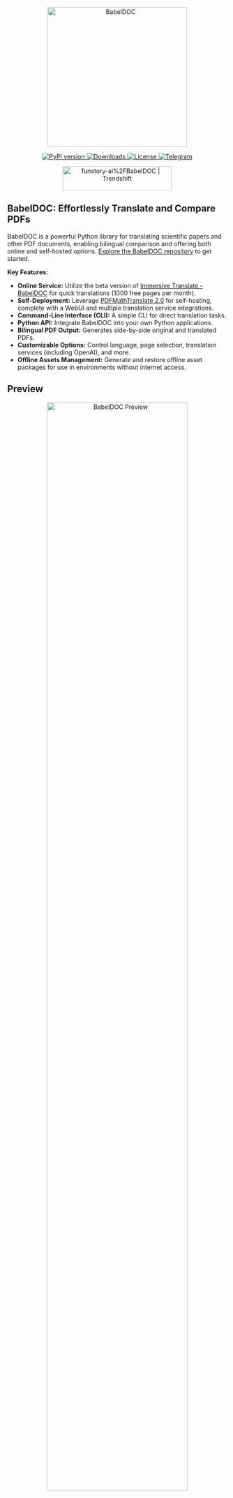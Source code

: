 <!-- # BabelDOC: PDF Translation & Bilingual Comparison -->

<div align="center">
  <picture>
    <source media="(prefers-color-scheme: dark)" srcset="https://s.immersivetranslate.com/assets/uploads/babeldoc-big-logo-darkmode-with-transparent-background-IKuNO1.svg" width="320px" alt="BabelDOC"/>
    <img src="https://s.immersivetranslate.com/assets/uploads/babeldoc-big-logo-with-transparent-background-2xweBr.svg" width="320px" alt="BabelDOC"/>
  </picture>

  <p>
    <a href="https://pypi.org/project/BabelDOC/">
      <img src="https://img.shields.io/pypi/v/BabelDOC" alt="PyPI version">
    </a>
    <a href="https://pepy.tech/projects/BabelDOC">
      <img src="https://static.pepy.tech/badge/BabelDOC" alt="Downloads">
    </a>
    <a href="./LICENSE">
      <img src="https://img.shields.io/github/license/funstory-ai/BabelDOC" alt="License">
    </a>
    <a href="https://t.me/+Z9_SgnxmsmA5NzBl">
      <img src="https://img.shields.io/badge/Telegram-2CA5E0?style=flat-squeare&logo=telegram&logoColor=white" alt="Telegram">
    </a>
  </p>

  <a href="https://trendshift.io/repositories/13358" target="_blank">
    <img src="https://trendshift.io/api/badge/repositories/13358" alt="funstory-ai%2FBabelDOC | Trendshift" style="width: 250px; height: 55px;" width="250" height="55"/>
  </a>
</div>

## BabelDOC: Effortlessly Translate and Compare PDFs

BabelDOC is a powerful Python library for translating scientific papers and other PDF documents, enabling bilingual comparison and offering both online and self-hosted options.  [Explore the BabelDOC repository](https://github.com/funstory-ai/BabelDOC) to get started.

**Key Features:**

*   **Online Service:** Utilize the beta version of [Immersive Translate - BabelDOC](https://app.immersivetranslate.com/babel-doc/) for quick translations (1000 free pages per month).
*   **Self-Deployment:** Leverage [PDFMathTranslate 2.0](https://github.com/PDFMathTranslate/PDFMathTranslate-next) for self-hosting, complete with a WebUI and multiple translation service integrations.
*   **Command-Line Interface (CLI):**  A simple CLI for direct translation tasks.
*   **Python API:** Integrate BabelDOC into your own Python applications.
*   **Bilingual PDF Output:** Generates side-by-side original and translated PDFs.
*   **Customizable Options:** Control language, page selection, translation services (including OpenAI), and more.
*   **Offline Assets Management:** Generate and restore offline asset packages for use in environments without internet access.

## Preview

<div align="center">
  <img src="https://s.immersivetranslate.com/assets/r2-uploads/images/babeldoc-preview.png" width="80%" alt="BabelDOC Preview"/>
</div>

## We are hiring

See details: [EN](https://github.com/funstory-ai/jobs) | [ZH](https://github.com/funstory-ai/jobs/blob/main/README_ZH.md)

## Getting Started

### Installation

We recommend using [uv](https://github.com/astral-sh/uv) for package and virtual environment management.

1.  **Install `uv`:** Follow the [uv installation instructions](https://github.com/astral-sh/uv#installation) and set up the `PATH` environment variable.

2.  **Install BabelDOC:**

    ```bash
    uv tool install --python 3.12 BabelDOC
    babeldoc --help
    ```

### Usage

1.  **Translate a PDF using OpenAI (replace with your API key):**

    ```bash
    babeldoc --openai --openai-model "gpt-4o-mini" --openai-base-url "https://api.openai.com/v1" --openai-api-key "your-api-key-here"  --files example.pdf
    ```
2. **Translate multiple PDFs**

    ```bash
    babeldoc --openai --openai-model "gpt-4o-mini" --openai-base-url "https://api.openai.com/v1" --openai-api-key "your-api-key-here"  --files example1.pdf --files example2.pdf
    ```
3.  **Run from Source:**

    ```bash
    # Clone the repository
    git clone https://github.com/funstory-ai/BabelDOC

    # Enter the project directory
    cd BabelDOC

    # Install dependencies and run babeldoc
    uv run babeldoc --help
    ```

    ```bash
    uv run babeldoc --files example.pdf --openai --openai-model "gpt-4o-mini" --openai-base-url "https://api.openai.com/v1" --openai-api-key "your-api-key-here"

    # multiple files
    uv run babeldoc --files example.pdf --files example2.pdf --openai --openai-model "gpt-4o-mini" --openai-base-url "https://api.openai.com/v1" --openai-api-key "your-api-key-here"
    ```

>   **Tip:** Using absolute file paths is recommended.

## Advanced Options

### Language Options

*   `--lang-in`, `-li`: Source language code (default: en)
*   `--lang-out`, `-lo`: Target language code (default: zh)

### PDF Processing Options

*   `--files`: PDF files to translate.
*   `--pages`, `-p`: Pages to translate (e.g., "1,2,1-,-3,3-5").
*   `--split-short-lines`: Split short lines into paragraphs.
*   `--short-line-split-factor`: Split threshold factor (default: 0.8).
*   `--skip-clean`: Skip PDF cleaning step.
*   `--dual-translate-first`: Translated pages first in dual PDF mode (default: original first).
*   `--disable-rich-text-translate`: Disable rich text translation.
*   `--enhance-compatibility`: Enable all compatibility enhancement options.
*   `--use-alternating-pages-dual`: Use alternating pages mode for dual PDF.
*   `--watermark-output-mode`: Control watermark output mode: 'watermarked' (default), 'no_watermark', 'both'.
*   `--max-pages-per-part`: Maximum pages per part for split translation.
*   `--translate-table-text`: Translate table text (experimental, default: False)
*   `--formular-font-pattern`: Font pattern to identify formula text (default: None)
*   `--formular-char-pattern`: Character pattern to identify formula text (default: None)
*   `--show-char-box`: Show character bounding boxes (debug only, default: False)
*   `--skip-scanned-detection`: Skip scanned document detection (default: False).
*   `--ocr-workaround`: Use OCR workaround (default: False).
*   `--auto-enable-ocr-workaround`: Enable automatic OCR workaround (default: False).
*   `--primary-font-family`: Override primary font family.
*   `--only-include-translated-page`: Only include translated pages in the output PDF.
*   `--rpc-doclayout`: RPC service host address for document layout analysis (default: None)
*   `--working-dir`: Working directory for translation.
*   `--no-auto-extract-glossary`: Disable automatic term extraction.
*   `--save-auto-extracted-glossary`: Save automatically extracted glossary.

> **Tip:** Use `--enhance-compatibility` to resolve compatibility issues. Use `--max-pages-per-part` for large PDFs. Use `--skip-scanned-detection` when not a scanned PDF.

### Translation Service Options

*   `--qps`: QPS limit for translation service (default: 4)
*   `--ignore-cache`: Ignore translation cache.
*   `--no-dual`: Do not output bilingual PDF files
*   `--no-mono`: Do not output monolingual PDF files
*   `--min-text-length`: Minimum text length to translate (default: 5)
*   `--openai`: Use OpenAI for translation (default: False)
*   `--custom-system-prompt`: Custom system prompt for translation.
*   `--add-formula-placehold-hint`: Add formula placeholder hint for translation.
*   `--pool-max-workers`: Worker threads for internal task processing pools.
*   `--no-auto-extract-glossary`: Disable automatic term extraction.

>   **Tip:** BabelDOC supports OpenAI-compatible LLMs. Use `--custom-system-prompt` for Qwen 3's `/no_think` instruction.

### OpenAI Specific Options

*   `--openai-model`: OpenAI model (default: gpt-4o-mini)
*   `--openai-base-url`: OpenAI API base URL
*   `--openai-api-key`: OpenAI API key

>   **Tip:** BabelDOC supports any OpenAI-compatible API endpoints.

### Glossary Options

*   `--glossary-files`: Paths to glossary CSV files.  Files should include 'source', 'target', and optional 'tgt_lng' columns.

### Output Control

*   `--output`, `-o`: Output directory.
*   `--debug`: Enable debug logging.
*   `--report-interval`: Progress report interval (default: 0.1).

### General Options

*   `--warmup`: Only download and verify required assets then exit (default: False)

### Offline Assets Management

*   `--generate-offline-assets`: Generate offline assets package.
*   `--restore-offline-assets`: Restore offline assets package.

>   **Tip:** Create offline packages for environments without internet. The package file name cannot be modified.

### Configuration File

*   `--config`, `-c`: Configuration file path (TOML format). See the example configuration in the original README.

## Python API

Use the Python API for integration into your applications.  Consult the example in `babeldoc/main.py`.

>   **Important:** Before the release of pdf2zh 2.0, you can use BabelDOC's Python API.  After the release of pdf2zh 2.0, please use its Python API instead.  The BabelDOC API does not guarantee compatibility.

1.  Make sure to call `babeldoc.format.pdf.high_level.init()` before using the API.
2.  The current `TranslationConfig` does not fully validate the input parameters; ensure their validity.
3.  Offline Assets Management: (See original README for example code.)

>   **Tip:** The offline assets package name is encoded. Pre-generate and include the assets in production environments.

## Background

(Summarized from original README)

BabelDOC builds on existing PDF parsing and translation projects like PDFMathTranslate and others. It offers a standardized pipeline for PDF structure parsing and rendering, allowing for modular integration of different models and renderers.  The pipeline includes parsing, rendering, and an intermediate representation, enabling the creation of bilingual PDFs and addressing the limitations of existing solutions.

## Roadmap

(Summarized from original README)

The initial 1.0 version aims to accurately translate PDF Reference, Version 1.7, into simplified Chinese, traditional Chinese, Japanese, and Spanish. Key objectives include layout and content accuracy.

## Version Number Explanation

BabelDOC uses Semantic Versioning with Pride Versioning: "0.MAJOR.MINOR".

*   `MAJOR`: API incompatible changes or proud improvements.
*   `MINOR`: API compatible changes.

## Known Issues

(Summarized from original README)

*   Parsing errors in the author and reference sections.
*   Lines are not fully supported.
*   Does not support drop caps.
*   Large pages can be skipped.

## How to Contribute

Contributions are welcome! See the [CONTRIBUTING](https://github.com/funstory-ai/yadt/blob/main/docs/CONTRIBUTING.md) guide.  Follow the YADT [Code of Conduct](https://github.com/funstory-ai/yadt/blob/main/docs/CODE_OF_CONDUCT.md).

Contributors may receive monthly Pro membership redemption codes for Immersive Translation.  See [CONTRIBUTOR_REWARD.md](https://github.com/funstory-ai/BabelDOC/blob/main/docs/CONTRIBUTOR_REWARD.md).

## Acknowledgements

(Summarized from original README)

Includes a list of projects that the BabelDOC project uses.

<h2 id="star_hist">Star History</h2>

<a href="https://star-history.com/#funstory-ai/babeldoc&Date">
 <picture>
   <source media="(prefers-color-scheme: dark)" srcset="https://api.star-history.com/svg?repos=funstory-ai/babeldoc&type=Date&theme=dark" />
   <source media="(prefers-color-scheme: light)" srcset="https://api.star-history.com/svg?repos=funstory-ai/babeldoc&type=Date" />
   <img alt="Star History Chart" src="https://api.star-history.com/svg?repos=funstory-ai/babeldoc&type=Date"/>
 </picture>
</a>

>   **Important Interaction Note for `--auto-enable-ocr-workaround`:**

>   (See original README for details.)